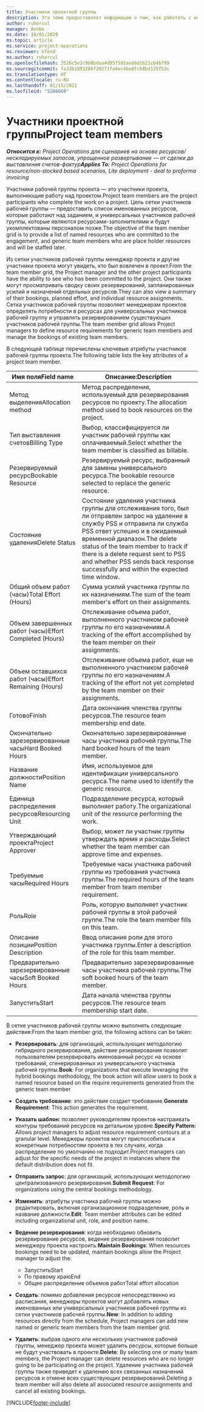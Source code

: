 ```yaml
---
title: Участники проектной группы
description: Эта тема предоставляет информацию о том, как работать с информацией об участниках рабочей группы проекта, атрибутами и расписанием.
author: ruhercul
manager: Annbe
ms.date: 10/01/2020
ms.topic: article
ms.service: project-operations
ms.reviewer: kfend
ms.author: ruhercul
ms.openlocfilehash: 3526c5e2c968bdaa4d957592aed8d1b21c64b799
ms.sourcegitcommit: fa32b1893286f20271fa4ec4be8fc68bd135f53c
ms.translationtype: HT
ms.contentlocale: ru-RU
ms.lasthandoff: 02/15/2021
ms.locfileid: "5286669"
---
```

# <a name="project-team-members"></a><span data-ttu-id="a5aca-103">Участники проектной группы</span><span class="sxs-lookup"><span data-stu-id="a5aca-103">Project team members</span></span>

<span data-ttu-id="a5aca-104">_**Относится к:** Project Operations для сценариев на основе ресурсов/нескладируемых запасов, упрощенное развертывание — от сделки до выставления счетов-фактур_</span><span class="sxs-lookup"><span data-stu-id="a5aca-104">_**Applies To:** Project Operations for resource/non-stocked based scenarios, Lite deployment - deal to proforma invoicing_</span></span>

<span data-ttu-id="a5aca-105">Участники рабочей группы проекта — это участники проекта, выполняющие работу над проектом.</span><span class="sxs-lookup"><span data-stu-id="a5aca-105">Project team members are the project participants who complete the work on a project.</span></span> <span data-ttu-id="a5aca-106">Цель сетки участников рабочей группы — предоставить список именованных ресурсов, которые работают над заданием, и универсальных участников рабочей группы, которые являются ресурсами-заполнителями и будут укомплектованы персоналом позже.</span><span class="sxs-lookup"><span data-stu-id="a5aca-106">The objective of the team member grid is to provide a list of named resources who are committed to the engagement, and generic team members who are place holder resources and will be staffed later.</span></span>

<span data-ttu-id="a5aca-107">Из сетки участников рабочей группы менеджер проекта и другие участники проекта могут увидеть, кто был вовлечен в проект.</span><span class="sxs-lookup"><span data-stu-id="a5aca-107">From the team member grid, the Project manager and the other project participants have the ability to see who has been committed to the project.</span></span> <span data-ttu-id="a5aca-108">Они также могут просматривать сводку своих резервирований, запланированных усилий и назначений отдельных ресурсов.</span><span class="sxs-lookup"><span data-stu-id="a5aca-108">They can also view a summary of their bookings, planned effort, and individual resource assignments.</span></span> <span data-ttu-id="a5aca-109">Сетка участников рабочей группы позволяет менеджерам проектов определять потребности в ресурсах для универсальных участников рабочей группу и управлять резервированием существующих участников рабочей группы.</span><span class="sxs-lookup"><span data-stu-id="a5aca-109">The team member grid allows Project managers to define resource requirements for generic team members and manage the bookings of existing team members.</span></span>

<span data-ttu-id="a5aca-110">В следующей таблице перечислены ключевые атрибуты участников рабочей группы проекта.</span><span class="sxs-lookup"><span data-stu-id="a5aca-110">The following table lists the key attributes of a project team member.</span></span>

| <span data-ttu-id="a5aca-111">Имя поля</span><span class="sxs-lookup"><span data-stu-id="a5aca-111">Field name</span></span>          | <span data-ttu-id="a5aca-112">Описание:</span><span class="sxs-lookup"><span data-stu-id="a5aca-112">Description</span></span>                                                                                                                                                                  |
|--------------------------|-----------------------------------------------------------------------------------------------------------------------------------------------------------------------------------|
| <span data-ttu-id="a5aca-113">Метод выделения</span><span class="sxs-lookup"><span data-stu-id="a5aca-113">Allocation method</span></span>        | <span data-ttu-id="a5aca-114">Метод распределения, используемый для резервирования ресурсов по проекту.</span><span class="sxs-lookup"><span data-stu-id="a5aca-114">The allocation method used to book resources on the project.</span></span>                                                                         |
| <span data-ttu-id="a5aca-115">Тип выставления счетов</span><span class="sxs-lookup"><span data-stu-id="a5aca-115">Billing Type</span></span>             | <span data-ttu-id="a5aca-116">Выбор, классифицируется ли участник рабочей группы как оплачиваемый.</span><span class="sxs-lookup"><span data-stu-id="a5aca-116">Select whether the team member is classified as billable.</span></span>                                                                                                                                       |
| <span data-ttu-id="a5aca-117">Резервируемый ресурс</span><span class="sxs-lookup"><span data-stu-id="a5aca-117">Bookable Resource</span></span>        | <span data-ttu-id="a5aca-118">Резервируемый ресурс, выбранный для замены универсального ресурса.</span><span class="sxs-lookup"><span data-stu-id="a5aca-118">The bookable resource selected to replace the generic resource.</span></span>                                                                                                                   |
| <span data-ttu-id="a5aca-119">Состояние удаления</span><span class="sxs-lookup"><span data-stu-id="a5aca-119">Delete Status</span></span>            | <span data-ttu-id="a5aca-120">Состояние удаления участника группы для отслеживания того, был ли отправлен запрос на удаление в службу PSS и отправила ли служба PSS ответ успешно и в ожидаемый временной диапазон.</span><span class="sxs-lookup"><span data-stu-id="a5aca-120">The delete status of the team member to track if there is a delete request sent to PSS and whether PSS sends back response successfully and within the expected time window.</span></span> |
| <span data-ttu-id="a5aca-121">Общий объем работ (часы)</span><span class="sxs-lookup"><span data-stu-id="a5aca-121">Total Effort (Hours)</span></span>     | <span data-ttu-id="a5aca-122">Сумма усилий участника группы по их назначениям.</span><span class="sxs-lookup"><span data-stu-id="a5aca-122">The sum of the team member's effort on their assignments.</span></span>                                                                                                                         |
| <span data-ttu-id="a5aca-123">Объем завершенных работ (часы)</span><span class="sxs-lookup"><span data-stu-id="a5aca-123">Effort Completed (Hours)</span></span> | <span data-ttu-id="a5aca-124">Отслеживание объема работ, выполненного участником рабочей группы по его назначениям.</span><span class="sxs-lookup"><span data-stu-id="a5aca-124">A tracking of the effort accomplished by the team member on their assignments.</span></span>                                                                                           |
| <span data-ttu-id="a5aca-125">Объем оставшихся работ (часы)</span><span class="sxs-lookup"><span data-stu-id="a5aca-125">Effort Remaining (Hours)</span></span> | <span data-ttu-id="a5aca-126">Отслеживание объема работ, еще не выполненного участником рабочей группы по его назначениям.</span><span class="sxs-lookup"><span data-stu-id="a5aca-126">A tracking of the effort not yet completed by the team member on their assignments.</span></span>                                                                                    |
| <span data-ttu-id="a5aca-127">Готово</span><span class="sxs-lookup"><span data-stu-id="a5aca-127">Finish</span></span>                   | <span data-ttu-id="a5aca-128">Дата окончания членства группы ресурсов.</span><span class="sxs-lookup"><span data-stu-id="a5aca-128">The resource team membership end date.</span></span>                                                                                                                                            |
| <span data-ttu-id="a5aca-129">Окончательно зарезервированные часы</span><span class="sxs-lookup"><span data-stu-id="a5aca-129">Hard Booked Hours</span></span>        | <span data-ttu-id="a5aca-130">Окончательно зарезервированные часы участника рабочей группы.</span><span class="sxs-lookup"><span data-stu-id="a5aca-130">The hard booked hours of the team member.</span></span>                                                                                                                                                                |
| <span data-ttu-id="a5aca-131">Название должности</span><span class="sxs-lookup"><span data-stu-id="a5aca-131">Position Name</span></span>            | <span data-ttu-id="a5aca-132">Имя, используемое для идентификации универсального ресурса.</span><span class="sxs-lookup"><span data-stu-id="a5aca-132">The name used to identify the generic resource.</span></span>                                                                                                                                   |
| <span data-ttu-id="a5aca-133">Единица распределения ресурсов</span><span class="sxs-lookup"><span data-stu-id="a5aca-133">Resourcing Unit</span></span>          | <span data-ttu-id="a5aca-134">Подразделение ресурса, который выполняет работу.</span><span class="sxs-lookup"><span data-stu-id="a5aca-134">The organizational unit of the resource performing the work.</span></span>                                                                                                                      |
| <span data-ttu-id="a5aca-135">Утверждающий проекта</span><span class="sxs-lookup"><span data-stu-id="a5aca-135">Project Approver</span></span>         | <span data-ttu-id="a5aca-136">Выбор, может ли участник группы утверждать время и расходы.</span><span class="sxs-lookup"><span data-stu-id="a5aca-136">Select whether the team member can approve time and expenses.</span></span>                                                                                                                     |
| <span data-ttu-id="a5aca-137">Требуемые часы</span><span class="sxs-lookup"><span data-stu-id="a5aca-137">Required Hours</span></span>           | <span data-ttu-id="a5aca-138">Требуемые часы участника рабочей группы из требования участника группы.</span><span class="sxs-lookup"><span data-stu-id="a5aca-138">The required hours of the team member from team member requirement.</span></span>                                                                                                                       |
| <span data-ttu-id="a5aca-139">Роль</span><span class="sxs-lookup"><span data-stu-id="a5aca-139">Role</span></span>                     | <span data-ttu-id="a5aca-140">Роль, которую выполняет участник рабочей группы в этой рабочей группе.</span><span class="sxs-lookup"><span data-stu-id="a5aca-140">The role the team member fills on this team.</span></span>                                                                                                                                |
| <span data-ttu-id="a5aca-141">Описание позиции</span><span class="sxs-lookup"><span data-stu-id="a5aca-141">Position Description</span></span>     | <span data-ttu-id="a5aca-142">Ввод описания роли для этого участника группы.</span><span class="sxs-lookup"><span data-stu-id="a5aca-142">Enter a description of the role for this team member.</span></span>                                                                                                                             |
| <span data-ttu-id="a5aca-143">Предварительно зарезервированные часы</span><span class="sxs-lookup"><span data-stu-id="a5aca-143">Soft Booked Hours</span></span>        | <span data-ttu-id="a5aca-144">Предварительно зарезервированные часы участника рабочей группы.</span><span class="sxs-lookup"><span data-stu-id="a5aca-144">The soft booked hours of the team member.</span></span>                                                                                                                                                                 |
| <span data-ttu-id="a5aca-145">Запустить</span><span class="sxs-lookup"><span data-stu-id="a5aca-145">Start</span></span>                    | <span data-ttu-id="a5aca-146">Дата начала членства группы ресурсов.</span><span class="sxs-lookup"><span data-stu-id="a5aca-146">The resource team membership start date.</span></span>                                                                                                                                          |

<span data-ttu-id="a5aca-147">В сетке участников рабочей группы можно выполнять следующие действия:</span><span class="sxs-lookup"><span data-stu-id="a5aca-147">From the team member grid, the following actions can be taken:</span></span>

- <span data-ttu-id="a5aca-148">**Резервировать**: для организаций, использующих методологию гибридного резервирования, действие резервирования позволит пользователям резервировать именованный ресурс на основе требований, сгенерированных из универсального участника рабочей группы.</span><span class="sxs-lookup"><span data-stu-id="a5aca-148">**Book**: For organizations that execute leveraging the hybrid bookings methodology, the book action will allow users to book a named resource based on the require requirements generated from the generic team member</span></span>
- <span data-ttu-id="a5aca-149">**Создать требование**: это действие создает требование.</span><span class="sxs-lookup"><span data-stu-id="a5aca-149">**Generate Requirement**: This action generates the requirement.</span></span>
- <span data-ttu-id="a5aca-150">**Указать шаблон**: позволяет руководителям проектов настраивать контуры требований ресурсов на детальном уровне.</span><span class="sxs-lookup"><span data-stu-id="a5aca-150">**Specify Pattern**: Allows project managers to adjust resource requirement contours at a granular level.</span></span> <span data-ttu-id="a5aca-151">Менеджеры проектов могут приспособиться к конкретным потребностям проекта в тех случаях, когда распределение по умолчанию не подходит.</span><span class="sxs-lookup"><span data-stu-id="a5aca-151">Project managers can adjust for the specific needs of the project in instances where the default distribution does not fit.</span></span>
- <span data-ttu-id="a5aca-152">**Отправить запрос**: для организаций, использующих методологию централизованного резервирования.</span><span class="sxs-lookup"><span data-stu-id="a5aca-152">**Submit Request**: For organizations using the central bookings methodology.</span></span>
- <span data-ttu-id="a5aca-153">**Изменить**: атрибуты участника рабочей группы можно редактировать, включая организационное подразделение, роль и название должности.</span><span class="sxs-lookup"><span data-stu-id="a5aca-153">**Edit**: Team member attributes can be edited including organizational unit, role, and position name.</span></span>
- <span data-ttu-id="a5aca-154">**Ведение резервирования**: когда необходимо обновить резервирование ресурсов, ведение резервирования позволит менеджеру проекта настроить:</span><span class="sxs-lookup"><span data-stu-id="a5aca-154">**Maintain Bookings**: When resources bookings need to be updated, maintain bookings allow the Project manager to adjust the:</span></span>

    - <span data-ttu-id="a5aca-155">Запустить</span><span class="sxs-lookup"><span data-stu-id="a5aca-155">Start</span></span>
    - <span data-ttu-id="a5aca-156">По правому краю</span><span class="sxs-lookup"><span data-stu-id="a5aca-156">End</span></span>
    - <span data-ttu-id="a5aca-157">Общее распределение объемов работ</span><span class="sxs-lookup"><span data-stu-id="a5aca-157">Total effort allocation</span></span>

- <span data-ttu-id="a5aca-158">**Создать**: помимо добавления ресурсов непосредственно из расписания, менеджеры проектов могут добавлять новых именованных или универсальных участников рабочей группы из сетки участников рабочей группы.</span><span class="sxs-lookup"><span data-stu-id="a5aca-158">**New**: In addition to adding resources directly from the schedule, Project managers can add new named or generic team members from the team member grid.</span></span>
- <span data-ttu-id="a5aca-159">**Удалить**: выбрав одного или нескольких участников рабочей группы, менеджер проекта может удалить ресурсы, которые больше не будут участвовать в проекте.</span><span class="sxs-lookup"><span data-stu-id="a5aca-159">**Delete**: By selecting one or many team members, the Project manager can delete resources who are no longer going to be participating on the project.</span></span> <span data-ttu-id="a5aca-160">Удаление участника рабочей группы также приведет к удалению всех связанных назначений ресурсов и отмене всех существующих резервирований.</span><span class="sxs-lookup"><span data-stu-id="a5aca-160">Deleting a team member will also delete all associated resource assignments and  cancel all existing bookings.</span></span>


[!INCLUDE[footer-include](../includes/footer-banner.md)]